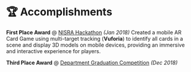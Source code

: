 # 🏆 Accomplishments
**First Place Award** @ [NISRA Hackathon](http://nisrahackathon.github.io/Hackathon16/) _(Jan 2018)_
Created a mobile AR Card Game using multi-target tracking (**Vuforia**) to identify all cards in a scene and display 3D models on mobile devices, providing an immersive and interactive experience for players.

**Third Place Award** @ [Department Graduation Competition](http://www3.csie.fju.edu.tw/layout/oneblue/vvindex.jsp) _(Dec 2018)_